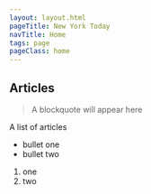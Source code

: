 ```yaml
---
layout: layout.html
pageTitle: New York Today
navTitle: Home
tags: page
pageClass: home
---
```


## Articles

> A blockquote will appear here

A list of articles

- bullet one
- bullet two

1. one
1. two
